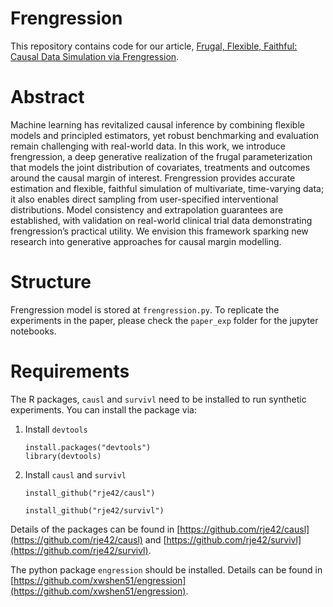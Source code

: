 # Frengression
This repository contains code for our article, [Frugal, Flexible, Faithful: Causal Data Simulation via Frengression](https://arxiv.org/abs/2508.01018).

# Abstract
Machine learning has revitalized causal inference by combining flexible models and principled estimators, yet robust benchmarking and evaluation remain challenging with real-world data. In this work, we introduce frengression, a deep generative realization of the frugal parameterization that models the joint distribution of covariates, treatments and outcomes around the causal margin of interest. Frengression provides accurate estimation and flexible, faithful simulation of multivariate, time-varying data; it also enables direct sampling from user-specified interventional distributions. Model consistency and extrapolation guarantees are established, with validation on real-world clinical trial data demonstrating frengression’s practical utility. We envision this framework sparking new research into generative approaches for causal margin modelling.

# Structure
Frengression model is stored at ```frengression.py```.  To replicate the experiments in the paper, please check the ```paper_exp``` folder for the jupyter notebooks.

# Requirements
The R packages, ```causl``` and ```survivl``` need to be installed to run synthetic experiments. You can install the package via:
1. Install ```devtools```
   ```
   install.packages("devtools")
   library(devtools)
   ```
2. Install ```causl``` and ```survivl```
   ```
   install_github("rje42/causl")

   install_github("rje42/survivl")
   ```
Details of the packages can be found in [https://github.com/rje42/causl](https://github.com/rje42/causl) and [https://github.com/rje42/survivl](https://github.com/rje42/survivl).

The python package ```engression``` should be installed. Details can be found in [https://github.com/xwshen51/engression](https://github.com/xwshen51/engression).

